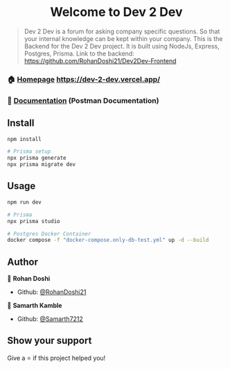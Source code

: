 <h1 align="center">Welcome to Dev 2 Dev</h1>

> Dev 2 Dev is a forum for asking company specific questions. So that your internal knowledge can be kept within your company.
> This is the Backend for the Dev 2 Dev project. It is built using NodeJs, Express, Postgres, Prisma.
Link to the backend: https://github.com/RohanDoshi21/Dev2Dev-Frontend

### 🏠 [Homepage](https://dev-2-dev.vercel.app/) https://dev-2-dev.vercel.app/

###  📘 [Documentation](https://documenter.getpostman.com/view/19071589/2s93sc5sex#7cdd83a5-ef2e-493f-9936) (Postman Documentation)

## Install

```sh
npm install

# Prisma setup
npx prisma generate
npx prisma migrate dev
```

## Usage

```sh
npm run dev

# Prisma
npx prisma studio

# Postgres Docker Container
docker compose -f "docker-compose.only-db-test.yml" up -d --build
```

## Author

👤 **Rohan Doshi**

* Github: [@RohanDoshi21](https://github.com/RohanDoshi21)

👤 **Samarth Kamble**

* Github: [@Samarth7212](https://github.com/Samarth7212)

## Show your support

Give a ⭐️ if this project helped you!